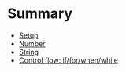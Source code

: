# Summary

* [Setup](chapter1.md)
* [Number](chapter2.md)
* [String](chapter3.md)
* [Control flow: if/for/when/while](chapter3.md)
